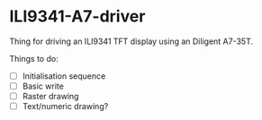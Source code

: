 # ILI9341-A7-driver
Thing for driving an ILI9341 TFT display using an Diligent A7-35T.

Things to do:
- [ ] Initialisation sequence
- [ ] Basic write
- [ ] Raster drawing
- [ ] Text/numeric drawing?
